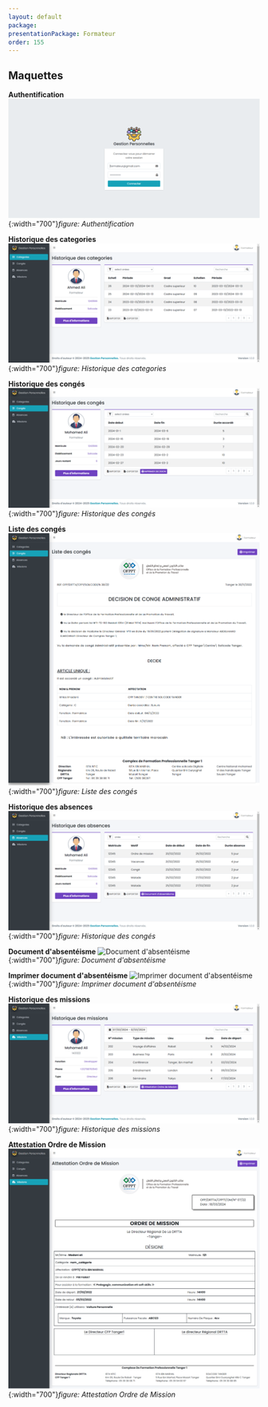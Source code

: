 ```yaml
---
layout: default
package:    
presentationPackage: Formateur
order: 155
---
```


## Maquettes

**Authentification**
![autorization](./images/autorization.png){:width="700"}*figure: Authentification* 

<!-- new slide -->

**Historique des categories**
![Historique des categories](./images/category.png){:width="700"}*figure: Historique des categories* 

<!-- new slide -->

**Historique des congés**
![Historique des congés](./images/conge.png){:width="700"}*figure: Historique des congés* 

<!-- new slide -->

**Liste des congés**
![Liste des congés](./images/decision_de_conge_administratif.png){:width="700"}*figure: Liste des congés* 

<!-- new slide -->

**Historique des absences**
![Historique des congés](./images/absences.png){:width="700"}*figure: Historique des congés* 

<!-- new slide -->

**Document d'absentéisme**
![Document d'absentéisme](./images/select_dabsentéisme){:width="700"}*figure: Document d'absentéisme* 

<!-- new slide -->

**Imprimer document d'absentéisme**
![Imprimer document d'absentéisme](./images/document_dabsentéisme.png){:width="700"}*figure: Imprimer document d'absentéisme* 

<!-- new slide -->

**Historique des missions**
![Historique des missions](./images/missions.png){:width="700"}*figure: Historique des missions* 

<!-- new slide -->

**Attestation Ordre de Mission**
![Attestation Ordre de Mission](./images/attestation_ordre_de_mission.png){:width="700"}*figure: Attestation Ordre de Mission* 

<!-- new slide -->